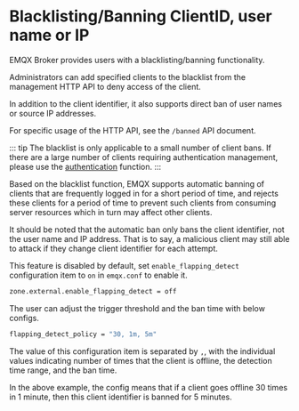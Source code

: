 # Blacklisting/Banning ClientID, user name or IP

EMQX Broker provides users with a blacklisting/banning functionality.

Administrators can add specified clients to the blacklist from the management HTTP API
to deny access of the client.

In addition to the client identifier, it also supports direct ban of user names or source IP addresses.

For specific usage of the HTTP API, see  the `/banned` API document.

::: tip
The blacklist is only applicable to a small number of client bans.
If there are a large number of clients requiring authentication management,
please use the [authentication](./auth.md)  function.
:::

Based on the blacklist function, EMQX supports automatic banning of clients that are frequently
logged in for a short period of time, and rejects these clients for a period of time
to prevent such clients from consuming server resources which in turn may affect other clients.

It should be noted that the automatic ban only bans the client identifier, not the user name and IP address.
That is to say, a malicious client may still able to attack if they change client identifier for each attempt.

This feature is disabled by default, set `enable_flapping_detect` configuration item to `on` in `emqx.conf` to enable it.

```bash
zone.external.enable_flapping_detect = off
```

The user can adjust the trigger threshold and the ban time with below configs.

```bash
flapping_detect_policy = "30, 1m, 5m"
```

The value of this configuration item is separated by `,`,
with the individual values indicating number of times that the client is offline,
the detection time range, and the ban time.

In the above example, the config means that if a client goes offline 30 times in 1 minute,
then this client identifier is banned for 5 minutes.
